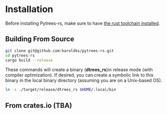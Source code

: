 # Installation

Before installing Pytrees-rs, make sure to have [the rust toolchain installed](https://www.rust-lang.org/tools/install).

## Building From Source

```bash
git clone git@github.com:haroldks/pytrees-rs.git
cd pytrees-rs
cargo build --release
```

These commands will create a binary (**dtrees_rs**)in release mode (with compiler optimization). If desired, you can create a symbolic link to this binary in the local binary directory (assuming you are on a Unix-based OS).
```bash
ln -s ./target/release/dtrees_rs $HOME/.local/bin
```


## From crates.io (TBA)
